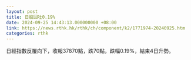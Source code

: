 ```yaml
---
layout: post
title: 日股回吐0.19%
date: 2024-09-25 14:43:13.000000000 +08:00
link: https://news.rthk.hk/rthk/ch/component/k2/1771974-20240925.htm
categories: rthk
---
```


日經指數反覆向下，收報37870點，跌70點，跌幅0.19%，結束4日升勢。
